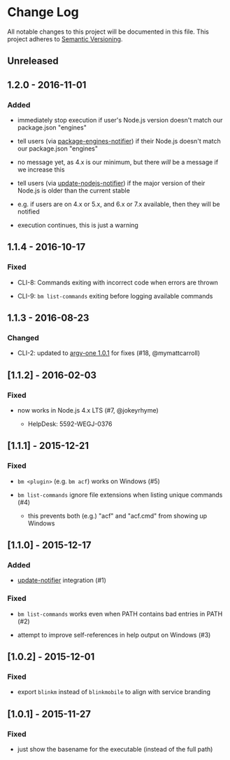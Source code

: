 # Change Log

All notable changes to this project will be documented in this file.
This project adheres to [Semantic Versioning](http://semver.org/).


## Unreleased


## 1.2.0 - 2016-11-01


### Added

-   immediately stop execution if user's Node.js version doesn't match our package.json "engines"

-   tell users (via [package-engines-notifier](https://github.com/jokeyrhyme/package-engines-notifier.js)) if their Node.js doesn't match our package.json "engines"

  -   no message yet, as 4.x is our minimum, but there _will_ be a message if we increase this

-   tell users (via [update-nodejs-notifier](https://github.com/jokeyrhyme/update-nodejs-notifier.js)) if the major version of their Node.js is older than the current stable

  -   e.g. if users are on 4.x or 5.x, and 6.x  or 7.x available, then they will be notified

  -   execution continues, this is just a warning


## 1.1.4 - 2016-10-17

### Fixed

- CLI-8: Commands exiting with incorrect code when errors are thrown

- CLI-9: `bm list-commands` exiting before logging available commands


## 1.1.3 - 2016-08-23


### Changed

- CLI-2: updated to [argv-one 1.0.1](https://github.com/jokeyrhyme/argv-one.js/releases/tag/1.0.1) for fixes (#18, @mymattcarroll)


## [1.1.2] - 2016-02-03


### Fixed

- now works in Node.js 4.x LTS (#7, @jokeyrhyme)

    - HelpDesk: 5592-WEGJ-0376


## [1.1.1] - 2015-12-21


### Fixed

- `bm <plugin>` (e.g. `bm acf`) works on Windows (#5)

- `bm list-commands` ignore file extensions when listing unique commands (#4)

    - this prevents both (e.g.) "acf" and "acf.cmd" from showing up Windows


## [1.1.0] - 2015-12-17


### Added

- [update-notifier](https://www.npmjs.com/package/update-notifier) integration (#1)


### Fixed

- `bm list-commands` works even when PATH contains bad entries in PATH (#2)

- attempt to improve self-references in help output on Windows (#3)


## [1.0.2] - 2015-12-01


### Fixed

- export `blinkm` instead of `blinkmobile` to align with service branding


## [1.0.1] - 2015-11-27


### Fixed

- just show the basename for the executable (instead of the full path)
